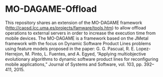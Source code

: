 # MO-DAGAME-Offload
This repository shares an extension of the MO-DAGAME framework (http://caosd.lcc.uma.es/projects/famware/tools.htm) to allow offload operations to external servers in order to increase the execution time from mobile devices.  The MO-DAGAME is a framework based on the JMetal framework with the focus on Dynamic Software Product Lines problems using feature models proposed in the paper:  G. G. Pascual, R. E. Lopez-Herrejon, M. Pinto, L. Fuentes, and A. Egyed, “Applying multiobjective evolutionary algorithms to dynamic software product lines for reconfiguring mobile applications,” Journal of Systems and Software, vol. 103, pp. 392–411, 2015.
